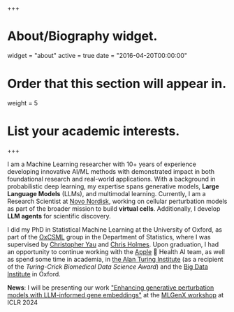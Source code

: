 +++
# About/Biography widget.
widget = "about"
active = true
date = "2016-04-20T00:00:00"

# Order that this section will appear in.
weight = 5

# List your academic interests.
 
+++

I am a Machine Learning researcher with 10+ years of experience developing innovative AI/ML methods with demonstrated impact in both foundational research and real-world applications. With a background in probabilistic deep learning, my expertise spans generative models, **Large Language Models** (LLMs), and multimodal learning. Currently, I am a Research Scientist at [Novo Nordisk](https://www.novonordisk.com/), working on cellular perturbation models as part of the broader mission to build **virtual cells**. Additionally, I develop **LLM agents** for scientific discovery.

I did my PhD in Statistical Machine Learning at the University of Oxford, as part of the [OxCSML](http://csml.stats.ox.ac.uk/) group in the Department of Statistics, where I was supervised by [Christopher Yau](http://cwcyau.github.io/) and [Chris Holmes](http://www.stats.ox.ac.uk/~cholmes/). Upon graduation, I had an opportunity to continue working with the [Apple](https://www.apple.com/by/ios/health/)  Health AI team, as well as spend some time in academia, in [the Alan Turing Institute](https://www.turing.ac.uk/) (as a recipient of the *Turing-Crick Biomedical Data Science Award*) and the [Big Data Institute](https://www.bdi.ox.ac.uk/) in Oxford.  

**News**: I will be presenting our work ["Enhancing generative perturbation models with LLM-informed gene embeddings"](https://openreview.net/pdf?id=eb3ndUlkt4) at the [MLGenX workshop](https://mlgenx.github.io/index.html) at ICLR 2024
